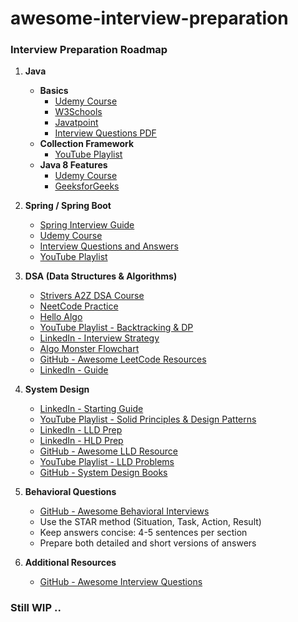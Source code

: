 # awesome-interview-preparation

### **Interview Preparation Roadmap**

1. **Java**
   - **Basics**
     - [Udemy Course](https://www.udemy.com/course/java-se-programming/)
     - [W3Schools](https://www.w3schools.com/java/default.asp)
     - [Javatpoint](https://www.javatpoint.com/java-tutorial)
     - [Interview Questions PDF](https://github.com/in28minutes/JavaInterviewQuestionsAndAnswers/blob/master/JavaInterviewQuestions-UdemyCourse.pdf)
   - **Collection Framework**
     - [YouTube Playlist](https://youtube.com/playlist?list=PLd3UqWTnYXOkVR3OR9UZGyEt9RFUbaTMZ&si=xIqvKLqTuFpZ_EX9)
   - **Java 8 Features**
     - [Udemy Course](https://www.udemy.com/course/java-8-new-features-in-simple-way/)
     - [GeeksforGeeks](https://www.geeksforgeeks.org/java-8-features/#comp)

2. **Spring / Spring Boot**
   - [Spring Interview Guide](https://vampirepapi.hashnode.dev/series/spring-interview-guide)
   - [Udemy Course](https://www.udemy.com/course/spring-boot-and-spring-framework-tutorial-for-beginners/)
   - [Interview Questions and Answers](https://www.udemy.com/course/spring-interview-questions-and-answers/?couponCode=IND21PM)
   - [YouTube Playlist](https://youtube.com/playlist?list=PL0zysOflRCelmjxj-g4jLr3WKraSU_e8q&si=gE1_K7tso19QIorN)

3. **DSA (Data Structures & Algorithms)**
   - [Strivers A2Z DSA Course](https://takeuforward.org/strivers-a2z-dsa-course/strivers-a2z-dsa-course-sheet-2/)
   - [NeetCode Practice](https://neetcode.io/practice)
   - [Hello Algo](https://www.hello-algo.com/en/)
   - [YouTube Playlist - Backtracking & DP](https://www.youtube.com/playlist?list=PL_z_8CaSLPWekqhdCPmFohncHwz8TY2Go)
   - [LinkedIn - Interview Strategy](https://www.linkedin.com/posts/revanthmurigipudi_interview-strategy-jobsearch-activity-6925695025636929536-jfUb/)
   - [Algo Monster Flowchart](https://algo.monster/flowchart)
   - [GitHub - Awesome LeetCode Resources](https://github.com/ashishps1/awesome-leetcode-resources?tab=readme-ov-file)
   - [LinkedIn - Guide](https://www.linkedin.com/feed/update/urn:li:activity:7215396273753874432/)

4. **System Design**
   - [LinkedIn - Starting Guide](https://www.linkedin.com/feed/update/urn:li:activity:7215396273753874432/)
   - [YouTube Playlist - Solid Principles & Design Patterns](https://youtube.com/playlist?list=PL6W8uoQQ2c61X_9e6Net0WdYZidm7zooW&si=XKroJMMFKjJXIzdF)
   - [LinkedIn - LLD Prep](https://www.linkedin.com/posts/revanthmurigipudi_lld-prep-revanth-murigipudi-activity-6926442005560532992-EJqt/?utm_source=linkedin_share&utm_medium=member_desktop_web)
   - [LinkedIn - HLD Prep](https://www.linkedin.com/posts/revanthmurigipudi_system-design-interview-prep-notes-revanth-activity-6926059623439372288-xDed/?utm_source=linkedin_share&utm_medium=member_desktop_web)
   - [GitHub - Awesome LLD Resource](https://github.com/ashishps1/awesome-low-level-design)
   - [YouTube Playlist - LLD Problems](https://www.youtube.com/playlist?list=PL12BCqE-Lp650Cg6FZW7SoZwN8Rw1WJI7)
   - [GitHub - System Design Books](https://github.com/vampirepapi/system-design-guide/tree/main/books)

5. **Behavioral Questions**
   - [GitHub - Awesome Behavioral Interviews](https://github.com/ashishps1/awesome-behavioral-interviews)
   - Use the STAR method (Situation, Task, Action, Result)
   - Keep answers concise: 4-5 sentences per section
   - Prepare both detailed and short versions of answers

6. **Additional Resources**
   - [GitHub - Awesome Interview Questions](https://github.com/DopplerHQ/awesome-interview-questions)

### Still WIP ..
